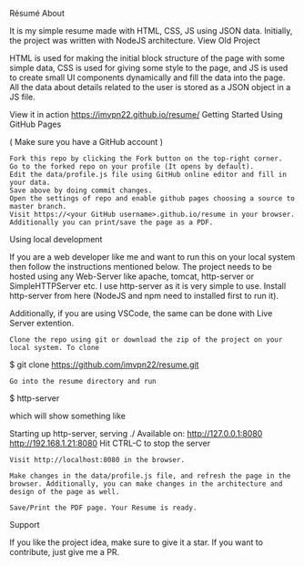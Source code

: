 Résumé
About

It is my simple resume made with HTML, CSS, JS using JSON data.
Initially, the project was written with NodeJS architecture. View Old Project

HTML is used for making the initial block structure of the page with some simple data, CSS is used for giving some style to the page, and JS is used to create small UI components dynamically and fill the data into the page. All the data about details related to the user is stored as a JSON object in a JS file.

View it in action https://imvpn22.github.io/resume/
Getting Started
Using GitHub Pages

( Make sure you have a GitHub account )

    Fork this repo by clicking the Fork button on the top-right corner.
    Go to the forked repo on your profile (It opens by default).
    Edit the data/profile.js file using GitHub online editor and fill in your data.
    Save above by doing commit changes.
    Open the settings of repo and enable github pages choosing a source to master branch.
    Visit https://<your GitHub username>.github.io/resume in your browser.
    Additionally you can print/save the page as a PDF.

Using local development

If you are a web developer like me and want to run this on your local system then follow the instructions mentioned below.
The project needs to be hosted using any Web-Server like apache, tomcat, http-server or SimpleHTTPServer etc. I use http-server as it is very simple to use. Install http-server from here (NodeJS and npm need to installed first to run it).

Additionally, if you are using VSCode, the same can be done with Live Server extention.

    Clone the repo using git or download the zip of the project on your local system. To clone

$ git clone https://github.com/imvpn22/resume.git

    Go into the resume directory and run

$ http-server

which will show something like

Starting up http-server, serving ./
Available on:
  http://127.0.0.1:8080
  http://192.168.1.21:8080
Hit CTRL-C to stop the server

    Visit http://localhost:8080 in the browser.

    Make changes in the data/profile.js file, and refresh the page in the browser. Additionally, you can make changes in the architecture and design of the page as well.

    Save/Print the PDF page. Your Resume is ready.

Support

If you like the project idea, make sure to give it a star. If you want to contribute, just give me a PR.